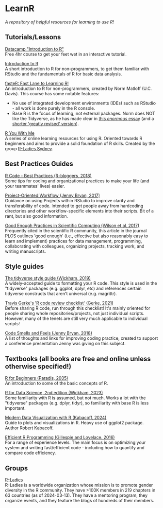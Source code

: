 # LearnR
*A repository of helpful resources for learning to use R!*

## Tutorials/Lessons

[Datacamp "Introduction to R"](https://www.datacamp.com/courses/free-introduction-to-r)<br>
Free 4hr course to get your feet wet in an interactive tutorial.

[Introduction to R](https://r-unimelb.gitbook.io/rbook/)<br>
A short introduction to R for non-programmers, to get them familiar with RStudio and the fundamentals of R for basic data analysis.

[fasteR: Fast Lane to Learning R!](https://github.com/matloff/fasteR)<br>
An introduction to R for non-programmers, created by Norm Matloff (U.C. Davis). This course has some notable features:<br>
* No use of integrated development environments (IDEs) such as RStudio - all work is done purely in the R console.
* Base R is the focus of learning, not external packages. Norm does NOT like the Tidyverse, as he has made clear in [this *enormous* essay](https://github.com/matloff/TidyverseSkeptic) (and a [shorter 'greatly revised' version](https://matloff.wordpress.com/2022/04/02/greatly-revised-edition-of-tidyverse-skeptic/)).

[R You With Me](https://rladiessydney.org/courses/ryouwithme/01-basicbasics-0/)<br>
A series of online learning resources for using R. Oriented towards R beginners and aims to provide a solid foundation of R skills. Created by the group [R-Ladies Sydney](https://rladiessydney.org/).

## Best Practices Guides
[R Code - Best Practices (R-bloggers, 2018)](https://www.r-bloggers.com/2018/09/r-code-best-practices/)<br>
Some tips for coding and organizational practices to make your life (and your teammates' lives) easier.

[Project-Oriented Workflow (Jenny Bryan, 2017)](https://www.tidyverse.org/blog/2017/12/workflow-vs-script/)<br>
Guidance on using Projects within RStudio to improve clarity and transferability of code. Intended to get people away from hardcoding directories and other workflow-specific elements into their scripts. Bit of a rant, but also good information.

[Good Enough Practices in Scientific Computing (Wilson et al, 2017)](https://journals.plos.org/ploscompbiol/article?id=10.1371/journal.pcbi.1005510)<br>
Frequently cited in the scientific R community, this article in the journal PLOS outlines 'good enough' (i.e., effective but also reasonably easy to learn and implement) practices for data management, programming, collaborating with colleagues, organizing projects, tracking work, and writing manuscripts.

## Style guides

[The tidyverse style guide (Wickham, 2019)](https://style.tidyverse.org/)<br>
A widely-accepted guide to formatting your R code. This style is used in the "tidyverse" packages (e.g. ggplot, dplyr, etc) and references certain tidyverse constructs that aren't universal (e.g. magrittr).

[Travis Gerke's 'R code review checklist' (Gerke, 2021)](https://github.com/tgerke/r-code-review-checklist)<br>
Before sharing R code, run through this checklist! It's mainly oriented for people sharing whole repositories/projects, not just individual scripts. However, many of the tenets are still very much applicable to individual scripts!

[Code Smells and Feels (Jenny Bryan, 2018)](https://github.com/jennybc/code-smells-and-feels)<br>
A list of thoughts and links for improving coding practice, created to support a conference presentation Jenny was giving on this subject.

## Textbooks (all books are free and online unless otherwise specified!)

[R for Beginners (Paradis, 2005)](https://cran.r-project.org/doc/contrib/Paradis-rdebuts_en.pdf)<br>
An introduction to some of the basic concepts of R.

[R for Data Science, 2nd edition (Wickham, 2023)](https://r4ds.hadley.nz/)<br>
Some familiarity with R is assumed, but not much. Works a lot with the "tidyverse" packages (e.g. dplyr, tidyr), so familiarity with base R is less important.

[Modern Data Visualization with R (Kabacoff, 2024)](https://rkabacoff.github.io/datavis/)<br>
Guide to plots and visualizations in R. Heavy use of ggplot2 package. Author Robert Kabacoff.

[Efficient R Programming (Gillespie and Lovelace, 2016)](https://csgillespie.github.io/efficientR/)<br>
For a range of experience levels. The main focus is on optimizing your system and writing fast/efficient code - including how to quantify and compare code efficiency.

## Groups
[R-Ladies](https://rladies.org/)<br>
R-Ladies is a worldwide organization whose mission is to promote gender diversity in the R community. They have >100K members in 219 chapters in 63 countries (as of 2024-03-13). They have a mentoring program, they organize events, and they feature the blogs of hundreds of their members.
